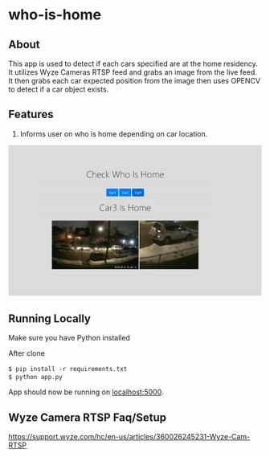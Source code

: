 # who-is-home

## About

This app is used to detect if each cars specified are at the home residency. It utilizes Wyze Cameras RTSP feed and grabs an image from the live feed. 
It then grabs each car expected position from the image then uses OPENCV to detect if a car object exists. 

## Features

1. Informs user on who is home depending on car location. 


![alt text](https://github.com/muhtacinm/who-is-home/blob/master/examples/car3.png?raw=true)

## Running Locally

Make sure you have Python installed

After clone

```
$ pip install -r requirements.txt
$ python app.py
```

App should now be running on [localhost:5000](http://localhost:5000/).

## Wyze Camera RTSP Faq/Setup 

https://support.wyze.com/hc/en-us/articles/360026245231-Wyze-Cam-RTSP
